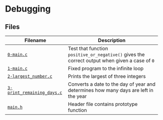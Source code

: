 # Debugging

## Files

| Filename | Description |
| -------- | ----------- |
| [`0-main.c`](./0-main.c) | Test that function `positive_or_negative()` gives the correct output when given a case of `0` |
| [`1-main.c`](./1-main.c) | Fixed program to the infinite loop |
| [`2-largest_number.c`](./2-largest_number.c) | Prints the largest of three integers |
| [`3-print_remaining_days.c`](./3-print_remaining_days.c) | Converts a date to the day of year and determines how many days are left in the year |
| [`main.h`](./main.h) | Header file contains prototype function |
